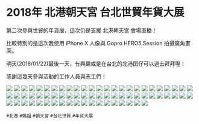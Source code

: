 # 2018年 北港朝天宮 台北世貿年貨大展

第二次參與世貿的年貨展，這次仍是支援 北港朝天宮 會場直播！

比較特別的是這次我使用 iPhone X 人像與 Gopro HERO5 Session 拍攝廣角畫面。

明天(2018/01/22)最後一天，有興趣或是在台北的北港囝仔可以過去拜拜喔！

感謝這幾天參與活動的工作人員與志工們！


![](img/001.jpg)
![](img/002.jpg)
![](img/003.jpg)
![](img/004.jpg)
![](img/005.jpg)
![](img/006.jpg)
![](img/007.jpg)
![](img/008.jpg)
![](img/009.jpg)
![](img/010.jpg)
![](img/011.jpg)
![](img/012.jpg)
![](img/013.jpg)
![](img/014.jpg)
![](img/015.jpg)
![](img/016.jpg)
![](img/017.jpg)
![](img/018.jpg)
![](img/019.jpg)
![](img/020.jpg)
![](img/021.jpg)
![](img/022.jpg)
![](img/023.jpg)
![](img/024.jpg)
![](img/025.jpg)
![](img/026.jpg)
![](img/027.jpg)
![](img/028.jpg)
![](img/029.jpg)
![](img/030.jpg)
![](img/031.jpg)
![](img/032.jpg)
![](img/033.jpg)
![](img/034.jpg)
![](img/035.jpg)
![](img/036.jpg)
![](img/037.jpg)
![](img/038.jpg)
![](img/039.jpg)
![](img/040.jpg)
![](img/041.jpg)
![](img/042.jpg)
![](img/043.jpg)
![](img/044.jpg)
![](img/045.jpg)
![](img/046.jpg)
![](img/047.jpg)
![](img/048.jpg)
![](img/049.jpg)
![](img/050.jpg)
![](img/051.jpg)
![](img/052.jpg)
![](img/053.jpg)
![](img/054.jpg)
![](img/055.jpg)
![](img/056.jpg)
![](img/057.jpg)
![](img/058.jpg)
![](img/059.jpg)
![](img/060.jpg)
![](img/061.jpg)
![](img/062.jpg)
![](img/063.jpg)
![](img/064.jpg)
![](img/065.jpg)
![](img/066.jpg)
![](img/067.jpg)
![](img/068.jpg)
![](img/069.jpg)

`#北港` `#媽祖` `#朝天宮` `#台北世貿` `#年貨大展`
